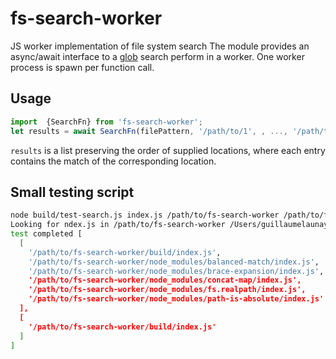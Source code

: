 # fs-search-worker
JS worker implementation of file system search
The module provides an async/await interface to a [glob](https://www.npmjs.com/package/glob) search perform in a worker.
One worker process is spawn per function call.

## Usage
```js
import  {SearchFn} from 'fs-search-worker';
let results = await SearchFn(filePattern, '/path/to/1', , ..., '/path/to/1');
```

`results` is a list preserving the order of supplied locations, where each entry contains the match of the corresponding location.

## Small testing script

```sh
node build/test-search.js index.js /path/to/fs-search-worker /path/to/fs-search-worker/build
Looking for ndex.js in /path/to/fs-search-worker /Users/guillaumelaunay/work/DVL/Js/fs-search-worker/build
test completed [
  [
    '/path/to/fs-search-worker/build/index.js',
    '/path/to/fs-search-worker/node_modules/balanced-match/index.js',
    '/path/to/fs-search-worker/node_modules/brace-expansion/index.js',
    '/path/to/fs-search-worker/node_modules/concat-map/index.js',
    '/path/to/fs-search-worker/node_modules/fs.realpath/index.js',
    '/path/to/fs-search-worker/node_modules/path-is-absolute/index.js'
  ],
  [
    '/path/to/fs-search-worker/build/index.js'
  ]
]
```
